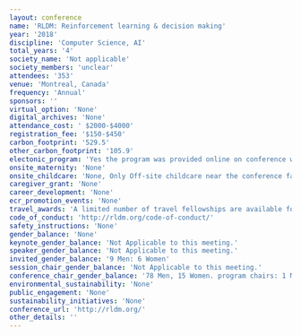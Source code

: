 ```yaml
---
layout: conference 
name: 'RLDM: Reinforcement learning & decision making'
year: '2018'
discipline: 'Computer Science, AI'
total_years: '4'
society_name: 'Not applicable'
society_members: 'unclear'
attendees: '353'
venue: 'Montreal, Canada'
frequency: 'Annual'
sponsors: ''
virtual_option: 'None'
digital_archives: 'None'
attendance_cost: ' $2000-$4000'
registration_fee: '$150-$450'
carbon_footprint: '529.5'
other_carbon_footprint: '105.9'
electonic_program: 'Yes the program was provided online on conference website.'
onsite_maternity: 'None'
onsite_childcare: 'None, Only Off-site childcare near the conference facility will be available, at cost, to parents.'
caregiver_grant: 'None'
career_development: 'None'
ecr_promotion_events: 'None'
travel_awards: 'A limited number of travel fellowships are available for students with accepted posters at the conference. In return, students will be asked to volunteer in one supporting role during the conference. Fellowship amounts will be based on travel distance:      Less than 3 hours (flight) away from Montréal: $300     Rest of North America: $600     Rest of the world: $900'
code_of_conduct: 'http://rldm.org/code-of-conduct/'
safety_instructions: 'None'
gender_balance: 'None'
keynote_gender_balance: 'Not Applicable to this meeting.'
speaker_gender_balance: 'Not Applicable to this meeting.'
invited_gender_balance: '9 Men: 6 Women'
session_chair_gender_balance: 'Not Applicable to this meeting.'
conference_chair_gender_balance: '78 Men, 15 Women. program chairs: 1 Man: 1 Woman. Local chairs: 2 Men: 1 Woman.  Local organizer: 1 Woman. Executive Committee: 5 Men: 1 Woman'
environmental_sustainability: 'None'
public_engagement: 'None'
sustainability_initiatives: 'None'
conference_url: 'http://rldm.org/'
other_details: ''
---
```

